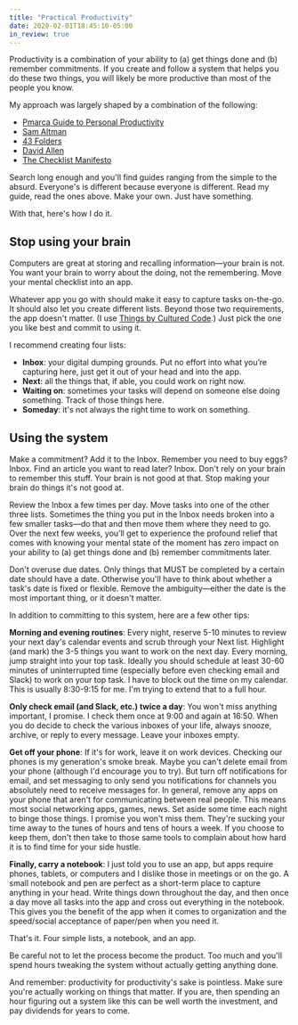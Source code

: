 ```yaml
---
title: "Practical Productivity"
date: 2020-02-01T18:45:10-05:00
in_review: true
---
```


Productivity is a combination of your ability to (a) get things done and (b) remember commitments. If you create and follow a system that helps you do these two things, you will likely be more productive than most of the people you know. 

My approach was largely shaped by a combination of the following: 

- [Pmarca Guide to Personal Productivity](https://pmarchive.com/guide_to_personal_productivity.html) 
- [Sam Altman](https://blog.samaltman.com/productivity) 
- [43 Folders](http://www.43folders.com/) 
- [David Allen](https://gettingthingsdone.com/) 
- [The Checklist Manifesto](http://atulgawande.com/book/the-checklist-manifesto/) 

Search long enough and you'll find guides ranging from the simple to the absurd. Everyone's is different because everyone is different. Read my guide, read the ones above. Make your own. Just have something. 

With that, here's how I do it. 

## Stop using your brain

Computers are great at storing and recalling information—your brain is not. You want your brain to worry about the doing, not the remembering.  Move your mental checklist into an app. 

Whatever app you go with should make it easy to capture tasks on-the-go. It should also let you create different lists. Beyond those two requirements, the app doesn't matter. (I use [Things by Cultured Code][things].) Just pick the one you like best and commit to using it. 

[things]: https://culturedcode.com/things/

I recommend creating four lists: 

- **Inbox**: your digital dumping grounds. Put no effort into what you’re capturing here, just get it out of your head and into the app. 
- **Next**: all the things that, if able, you could work on right now.
- **Waiting on**: sometimes your tasks will depend on someone else doing something. Track of those things here.
- **Someday**: it's not always the right time to work on something.

## Using the system 

Make a commitment? Add it to the Inbox. Remember you need to buy eggs? Inbox. Find an article you want to read later? Inbox. Don't rely on your brain to remember this stuff. Your brain is not good at that. Stop making your brain do things it's not good at. 

Review the Inbox a few times per day. Move tasks into one of the other three lists. Sometimes the thing you put in the Inbox needs broken into a few smaller tasks—do that and then move them where they need to go. Over the next few weeks, you’ll get to experience the profound relief that comes with knowing your mental state of the moment has zero impact on your ability to (a) get things done and (b) remember commitments later. 

Don't overuse due dates. Only things that MUST be completed by a certain date should have a date. Otherwise you'll have to think about whether a task's date is fixed or flexible. Remove the ambiguity—either the date is the most important thing, or it doesn't matter.

In addition to committing to this system, here are a few other tips: 

**Morning and evening routines**: Every night, reserve 5-10 minutes to review your next day's calendar events and scrub through your Next list. Highlight (and mark) the 3-5 things you want to work on the next day. Every morning, jump straight into your top task. Ideally you should schedule at least 30-60 minutes of uninterrupted time (especially before even checking email and Slack) to work on your top task. I have to block out the time on my calendar. This is usually 8:30-9:15 for me. I'm trying to extend that to a full hour.

**Only check email (and Slack, etc.) twice a day**: You won't miss anything important, I promise. I check them once at 9:00 and again at 16:50. When you do decide to check the various inboxes of your life, always snooze, archive, or reply to every message. Leave your inboxes empty. 

**Get off your phone**: If it's for work, leave it on work devices. Checking our phones is my generation's smoke break. Maybe you can't delete email from your phone (although I'd encourage you to try). But turn off notifications for email, and set messaging to only send you notifications for channels you absolutely need to receive messages for. In general, remove any apps on your phone that aren't for communicating between real people. This means most social networking apps, games, news. Set aside some time each night to binge those things. I promise you won't miss them. They're sucking your time away to the tunes of hours and tens of hours a week. If you choose to keep them, don't then take to those same tools to complain about how hard it is to find time for your side hustle.

**Finally, carry a notebook**: I just told you to use an app, but apps require phones, tablets, or computers and I dislike those in meetings or on the go. A small notebook and pen are perfect as a short-term place to capture anything in your head. Write things down throughout the day, and then once a day move all tasks into the app and cross out everything in the notebook. This gives you the benefit of the app when it comes to organization and the speed/social acceptance of paper/pen when you need it.


That's it. Four simple lists, a notebook, and an app. 

Be careful not to let the process become the product. Too much and you'll spend hours tweaking the system without actually getting anything done. 

And remember: productivity for productivity's sake is pointless. Make sure you're actually working on things that matter. If you are, then spending an hour figuring out a system like this can be well worth the investment, and pay dividends for years to come. 
